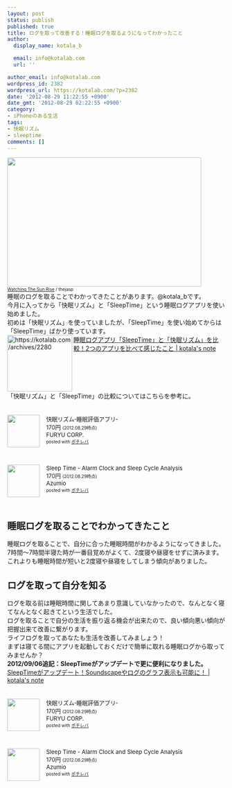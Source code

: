 ```yaml
---
layout: post
status: publish
published: true
title: ログを取って改善する！睡眠ログを取るようになってわかったこと
author:
  display_name: kotala_b

  email: info@kotalab.com
  url: ''

author_email: info@kotalab.com
wordpress_id: 2382
wordpress_url: https://kotalab.com/?p=2382
date: '2012-08-29 11:22:55 +0900'
date_gmt: '2012-08-29 02:22:55 +0900'
category:
- iPhoneのある生活
tags:
- 快眠リズム
- sleeptime
comments: []
---
```

<p><a href="https://kotalab.com/wp-content/uploads/sleeplog_120829.jpg" target="_blank"><img src="https://kotalab.com/wp-content/uploads/sleeplog_120829.jpg" alt="" title="sleeplog_120829" width="448" height="298" class="alignnone size-full wp-image-2389" /></a><br />
<span style="font-size:10px;"><a href="https://www.flickr.com/photos/thejasp/2723492046/" target="_blank">Watching The Sun Rise</a> / thejasp</span><br />
睡眠のログを取ることでわかってきたことがあります。@kotala_bです。<br />
今月に入ってから「<span class="removed_link" title="click.linksynergy.com/fs-bin/click?id=d2yYUp776R4&amp;subid=&amp;offerid=94348.1&amp;type=3&amp;tmpid=3910&amp;RD_PARM1=http%253A%252F%252Fitunes.apple.com%252Fjp%252Fapp%252Fkuai-mianrizumu-shui-mian%252Fid542317934%253Fmt%253D8%2526uo%253D4">快眠リズム</span>」と「<span class="removed_link" title="click.linksynergy.com/fs-bin/click?id=d2yYUp776R4&amp;subid=&amp;offerid=94348.1&amp;type=3&amp;tmpid=3910&amp;RD_PARM1=http%253A%252F%252Fitunes.apple.com%252Fjp%252Fapp%252Fsleep-time-alarm-clock-sleep%252Fid498360026%253Fmt%253D8%2526uo%253D4">SleepTime</span>」という睡眠ログアプリを使い始めました。<br />
初めは「<span class="removed_link" title="click.linksynergy.com/fs-bin/click?id=d2yYUp776R4&amp;subid=&amp;offerid=94348.1&amp;type=3&amp;tmpid=3910&amp;RD_PARM1=http%253A%252F%252Fitunes.apple.com%252Fjp%252Fapp%252Fkuai-mianrizumu-shui-mian%252Fid542317934%253Fmt%253D8%2526uo%253D4">快眠リズム</span>」を使っていましたが、「<span class="removed_link" title="click.linksynergy.com/fs-bin/click?id=d2yYUp776R4&amp;subid=&amp;offerid=94348.1&amp;type=3&amp;tmpid=3910&amp;RD_PARM1=http%253A%252F%252Fitunes.apple.com%252Fjp%252Fapp%252Fsleep-time-alarm-clock-sleep%252Fid498360026%253Fmt%253D8%2526uo%253D4">SleepTime</span>」を使い始めてからは「<span class="removed_link" title="click.linksynergy.com/fs-bin/click?id=d2yYUp776R4&amp;subid=&amp;offerid=94348.1&amp;type=3&amp;tmpid=3910&amp;RD_PARM1=http%253A%252F%252Fitunes.apple.com%252Fjp%252Fapp%252Fsleep-time-alarm-clock-sleep%252Fid498360026%253Fmt%253D8%2526uo%253D4">SleepTime</span>」ばかり使っています。<br />
<a href="https://kotalab.com/app-sleeptime" target="_blank"><img src="https://capture.heartrails.com/150x130?https://kotalab.com/archives/2280" alt="https://kotalab.com/archives/2280" width="150" height="130" align="left" /></a><a href="https://kotalab.com/app-sleeptime" target="_blank">睡眠ログアプリ「SleepTime」と「快眠リズム」を比較！2つのアプリを比べて感じたこと | kotala's note</a><br style="clear:both;" />「<span class="removed_link" title="click.linksynergy.com/fs-bin/click?id=d2yYUp776R4&amp;subid=&amp;offerid=94348.1&amp;type=3&amp;tmpid=3910&amp;RD_PARM1=http%253A%252F%252Fitunes.apple.com%252Fjp%252Fapp%252Fkuai-mianrizumu-shui-mian%252Fid542317934%253Fmt%253D8%2526uo%253D4">快眠リズム</span>」と「<span class="removed_link" title="click.linksynergy.com/fs-bin/click?id=d2yYUp776R4&amp;subid=&amp;offerid=94348.1&amp;type=3&amp;tmpid=3910&amp;RD_PARM1=http%253A%252F%252Fitunes.apple.com%252Fjp%252Fapp%252Fsleep-time-alarm-clock-sleep%252Fid498360026%253Fmt%253D8%2526uo%253D4">SleepTime</span>」の比較についてはこちらを参考に。<br />
</p>
<!--more-->
<div class="pochireba" style="text-align:left;font-size:small;padding:20px 0;/zoom: 1;overflow: hidden;"><span class="removed_link" title="click.linksynergy.com/fs-bin/click?id=d2yYUp776R4&amp;subid=&amp;offerid=94348.1&amp;type=3&amp;tmpid=3910&amp;RD_PARM1=http%253A%252F%252Fitunes.apple.com%252Fjp%252Fapp%252Fkuai-mianrizumu-shui-mian%252Fid542317934%253Fmt%253D8%2526uo%253D4"><img src="http://a5.mzstatic.com/us/r1000/060/Purple/v4/ba/2a/8f/ba2a8f91-2dd1-beda-5ef4-42cf0adc0233/mzl.wpoozuxw.png" width="75" height="75" style="float:left;margin:0 15px 0 0;" class="pochi_img" ></span>
<div class="pochi_info" style="text-align:left;/zoom: 1;overflow: hidden;">
<div class="pochi_name"><span class="removed_link" title="click.linksynergy.com/fs-bin/click?id=d2yYUp776R4&amp;subid=&amp;offerid=94348.1&amp;type=3&amp;tmpid=3910&amp;RD_PARM1=http%253A%252F%252Fitunes.apple.com%252Fjp%252Fapp%252Fkuai-mianrizumu-shui-mian%252Fid542317934%253Fmt%253D8%2526uo%253D4">快眠リズム‐睡眠評価アプリ‐</span></div>
<div class="pochi_price" style="display:inline;">170円</div>
<div class="pochi_time" style="font-size:x-small;display:inline;">(2012.08.29時点)</div>
<div class="pochi_seller"><span class="removed_link" title="click.linksynergy.com/fs-bin/click?id=d2yYUp776R4&amp;subid=&amp;offerid=94348.1&amp;type=3&amp;tmpid=3910&amp;RD_PARM1=http%253A%252F%252Fitunes.apple.com%252Fjp%252Fartist%252Ffuryu-corp.%252Fid390085038%253Fuo%253D4">FURYU CORP.</span></div>
<div class="pochi_post" style="font-size:x-small;">posted with <a href="https://pochireba.com" target="_blank">ポチレバ</a></div>
</div>
<div class="pochireba-footer" style="clear: left"></div>
</div>
<div class="pochireba" style="text-align:left;font-size:small;padding:20px 0;/zoom: 1;overflow: hidden;"><span class="removed_link" title="click.linksynergy.com/fs-bin/click?id=d2yYUp776R4&amp;subid=&amp;offerid=94348.1&amp;type=3&amp;tmpid=3910&amp;RD_PARM1=http%253A%252F%252Fitunes.apple.com%252Fjp%252Fapp%252Fsleep-time-alarm-clock-sleep%252Fid498360026%253Fmt%253D8%2526uo%253D4"><img src="http://a5.mzstatic.com/us/r1000/118/Purple/v4/12/c7/36/12c736e4-b0f7-9828-5366-3925519daf4b/mza_758727287715990037.png" width="75" height="75" style="float:left;margin:0 15px 0 0;" class="pochi_img" ></span>
<div class="pochi_info" style="text-align:left;/zoom: 1;overflow: hidden;">
<div class="pochi_name"><span class="removed_link" title="click.linksynergy.com/fs-bin/click?id=d2yYUp776R4&amp;subid=&amp;offerid=94348.1&amp;type=3&amp;tmpid=3910&amp;RD_PARM1=http%253A%252F%252Fitunes.apple.com%252Fjp%252Fapp%252Fsleep-time-alarm-clock-sleep%252Fid498360026%253Fmt%253D8%2526uo%253D4">Sleep Time - Alarm Clock and Sleep Cycle Analysis</span></div>
<div class="pochi_price" style="display:inline;">170円</div>
<div class="pochi_time" style="font-size:x-small;display:inline;">(2012.08.29時点)</div>
<div class="pochi_seller"><span class="removed_link" title="click.linksynergy.com/fs-bin/click?id=d2yYUp776R4&amp;subid=&amp;offerid=94348.1&amp;type=3&amp;tmpid=3910&amp;RD_PARM1=http%253A%252F%252Fitunes.apple.com%252Fjp%252Fartist%252Fazumio%252Fid439290207%253Fuo%253D4">Azumio</span></div>
<div class="pochi_post" style="font-size:x-small;">posted with <a href="https://pochireba.com" target="_blank">ポチレバ</a></div>
</div>
<div class="pochireba-footer" style="clear: left"></div>
</div>
<h2>睡眠ログを取ることでわかってきたこと</h2>
<p>睡眠ログを取ることで、自分に合った睡眠時間がわかるようになってきました。<br />
7時間～7時間半寝た時が一番目覚めがよくて、2度寝や昼寝をせずに済みます。<br />
これよりも睡眠時間が短いと2度寝や昼寝をしてしまう傾向がありました。</p>
<h2>ログを取って自分を知る</h2>
<p>ログを取る前は睡眠時間に関してあまり意識していなかったので、なんとなく寝てなんとなく起きてという生活でした。<br />
ログを取ることで自分の生活を振り返る機会が出来たので、良い傾向悪い傾向が把握出来て改善に繋がります。<br />
ライフログを取ってあなたも生活を改善してみましょう！<br />
まずは寝てる間にアプリを起動しておくだけで簡単に取れる睡眠ログから取ってみませんか？<br />
<strong>2012/09/06追記：SleepTimeがアップデートで更に便利になりました。</strong><br />
<a href="https://kotalab.com/sleeptime-updata" target="_blank">SleepTimeがアップデート！Soundscapeやログのグラフ表示も可能に！ | kotala's note</a></p>
<div class="pochireba" style="text-align:left;font-size:small;padding:20px 0;/zoom: 1;overflow: hidden;"><span class="removed_link" title="click.linksynergy.com/fs-bin/click?id=d2yYUp776R4&amp;subid=&amp;offerid=94348.1&amp;type=3&amp;tmpid=3910&amp;RD_PARM1=http%253A%252F%252Fitunes.apple.com%252Fjp%252Fapp%252Fkuai-mianrizumu-shui-mian%252Fid542317934%253Fmt%253D8%2526uo%253D4"><img src="http://a5.mzstatic.com/us/r1000/060/Purple/v4/ba/2a/8f/ba2a8f91-2dd1-beda-5ef4-42cf0adc0233/mzl.wpoozuxw.png" width="75" height="75" style="float:left;margin:0 15px 0 0;" class="pochi_img" ></span>
<div class="pochi_info" style="text-align:left;/zoom: 1;overflow: hidden;">
<div class="pochi_name"><span class="removed_link" title="click.linksynergy.com/fs-bin/click?id=d2yYUp776R4&amp;subid=&amp;offerid=94348.1&amp;type=3&amp;tmpid=3910&amp;RD_PARM1=http%253A%252F%252Fitunes.apple.com%252Fjp%252Fapp%252Fkuai-mianrizumu-shui-mian%252Fid542317934%253Fmt%253D8%2526uo%253D4">快眠リズム‐睡眠評価アプリ‐</span></div>
<div class="pochi_price" style="display:inline;">170円</div>
<div class="pochi_time" style="font-size:x-small;display:inline;">(2012.08.29時点)</div>
<div class="pochi_seller"><span class="removed_link" title="click.linksynergy.com/fs-bin/click?id=d2yYUp776R4&amp;subid=&amp;offerid=94348.1&amp;type=3&amp;tmpid=3910&amp;RD_PARM1=http%253A%252F%252Fitunes.apple.com%252Fjp%252Fartist%252Ffuryu-corp.%252Fid390085038%253Fuo%253D4">FURYU CORP.</span></div>
<div class="pochi_post" style="font-size:x-small;">posted with <a href="https://pochireba.com" target="_blank">ポチレバ</a></div>
</div>
<div class="pochireba-footer" style="clear: left"></div>
</div>
<div class="pochireba" style="text-align:left;font-size:small;padding:20px 0;/zoom: 1;overflow: hidden;"><span class="removed_link" title="click.linksynergy.com/fs-bin/click?id=d2yYUp776R4&amp;subid=&amp;offerid=94348.1&amp;type=3&amp;tmpid=3910&amp;RD_PARM1=http%253A%252F%252Fitunes.apple.com%252Fjp%252Fapp%252Fsleep-time-alarm-clock-sleep%252Fid498360026%253Fmt%253D8%2526uo%253D4"><img src="http://a5.mzstatic.com/us/r1000/118/Purple/v4/12/c7/36/12c736e4-b0f7-9828-5366-3925519daf4b/mza_758727287715990037.png" width="75" height="75" style="float:left;margin:0 15px 0 0;" class="pochi_img" ></span>
<div class="pochi_info" style="text-align:left;/zoom: 1;overflow: hidden;">
<div class="pochi_name"><span class="removed_link" title="click.linksynergy.com/fs-bin/click?id=d2yYUp776R4&amp;subid=&amp;offerid=94348.1&amp;type=3&amp;tmpid=3910&amp;RD_PARM1=http%253A%252F%252Fitunes.apple.com%252Fjp%252Fapp%252Fsleep-time-alarm-clock-sleep%252Fid498360026%253Fmt%253D8%2526uo%253D4">Sleep Time - Alarm Clock and Sleep Cycle Analysis</span></div>
<div class="pochi_price" style="display:inline;">170円</div>
<div class="pochi_time" style="font-size:x-small;display:inline;">(2012.08.29時点)</div>
<div class="pochi_seller"><span class="removed_link" title="click.linksynergy.com/fs-bin/click?id=d2yYUp776R4&amp;subid=&amp;offerid=94348.1&amp;type=3&amp;tmpid=3910&amp;RD_PARM1=http%253A%252F%252Fitunes.apple.com%252Fjp%252Fartist%252Fazumio%252Fid439290207%253Fuo%253D4">Azumio</span></div>
<div class="pochi_post" style="font-size:x-small;">posted with <a href="https://pochireba.com" target="_blank">ポチレバ</a></div>
</div>
<div class="pochireba-footer" style="clear: left"></div>
</div>
